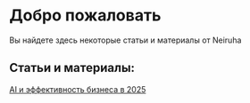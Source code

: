 
# Добро пожаловать

Вы найдете здесь некоторые статьи и материалы от Neiruha

## Cтатьи и материалы:

[AI и эффективность бизнеса в 2025](https://github.com/Neiruha/AI/blob/main/Deepresearch/AIBusinessEfficiencyIn2025.pdf)
